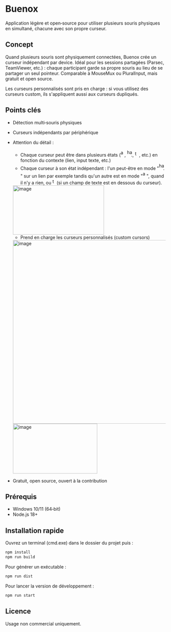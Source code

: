 # Buenox

Application légère et open‑source pour utiliser plusieurs souris physiques en simultané, chacune avec son propre curseur.

## Concept

Quand plusieurs souris sont physiquement connectées, Buenox crée un curseur indépendant par device. Idéal pour les sessions partagées (Parsec, TeamViewer, etc.) : chaque participant garde sa propre souris au lieu de se partager un seul pointeur. Comparable à MouseMux ou PluralInput, mais gratuit et open source.

Les curseurs personnalisés sont pris en charge : si vous utilisez des curseurs custom, ils s'appliquent aussi aux curseurs dupliqués.

## Points clés

- Détection multi‑souris physiques
- Curseurs indépendants par périphérique
- Attention du détail :


  - Chaque curseur peut être dans plusieurs états (<img width="12" height="21" alt="arrow" src="https://github.com/user-attachments/assets/7afdddfc-934c-417f-b2e1-ccab4b05452e" />, <img width="17" height="22" alt="hand" src="https://github.com/user-attachments/assets/d2789995-3cb7-426b-83be-67d852277914" />, <img width="9" height="18" alt="text_1" src="https://github.com/user-attachments/assets/b3b63097-7fbc-4470-a546-89d5ecfb26ac" /> , etc.) en fonction du contexte (lien, input texte, etc.)
  - Chaque curseur à son état indépendant : l'un peut-être en mode "<img width="17" height="22" alt="hand" src="https://github.com/user-attachments/assets/d2789995-3cb7-426b-83be-67d852277914" />" sur un lien par exemple tandis qu'un autre est en mode "<img width="12" height="21" alt="arrow" src="https://github.com/user-attachments/assets/7afdddfc-934c-417f-b2e1-ccab4b05452e" />", quand il n'y a rien, ou <img width="9" height="18" alt="text_1" src="https://github.com/user-attachments/assets/b3b63097-7fbc-4470-a546-89d5ecfb26ac" /> (si un champ de texte est en dessous du curseur).

  <img width="286" height="154" alt="image" src="https://github.com/user-attachments/assets/cb1cf40a-f2fc-4ccc-aea6-8603f1a63ad9" />
  
  - Prend en charge les curseurs personnalisés (custom cursors)
  <img width="645" height="574" alt="image" src="https://github.com/user-attachments/assets/8ae3b5f8-b9b4-459d-b3e5-e562a3be84b9" />
  <img width="265" height="156" alt="image" src="https://github.com/user-attachments/assets/73753c40-ee06-4f4b-a2d2-ac9eb49b550d" />


- Gratuit, open source, ouvert à la contribution

## Prérequis

- Windows 10/11 (64‑bit)
- Node.js 18+

## Installation rapide

Ouvrez un terminal (cmd.exe) dans le dossier du projet puis :

```bat
npm install
npm run build
```

Pour générer un exécutable :

```bat
npm run dist
```

Pour lancer la version de développement :

```bat
npm run start
```

## Licence

Usage non commercial uniquement.
